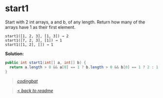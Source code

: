 # start1

Start with 2 int arrays, a and b, of any length. Return how many of the arrays have 1 as their first element.

```
start1([1, 2, 3], [1, 3]) → 2
start1([7, 2, 3], [1]) → 1
start1([1, 2], []) → 1
```

**Solution:**

```java
public int start1(int[] a, int[] b) {
  return a.length > 0 && a[0] == 1 ? b.length > 0 && b[0] == 1 ? 2 : 1 : b.length >0 && b[0] == 1 ? 1 : 0;
}
```

> _[codingbat](http://codingbat.com/prob/p109660)_

> [< _back to readme_](FINDREPLACEREADME)